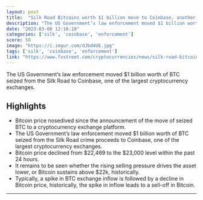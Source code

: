 ```yaml
---
layout: post
title:  "Silk Road Bitcoins worth $1 billion move to Coinbase, another sell-off on the horizon?"
description: "The US Government’s law enforcement moved $1 billion worth of BTC seized from the Silk Road to Coinbase, one of the largest cryptocurrency exchanges."
date: "2023-03-08 12:16:10"
categories: ['silk', 'coinbase', 'enforcement']
score: 50
image: "https://i.imgur.com/dJbd4UE.jpg"
tags: ['silk', 'coinbase', 'enforcement']
link: "https://www.fxstreet.com/cryptocurrencies/news/silk-road-bitcoins-worth-1-billion-move-to-coinbase-another-sell-off-on-the-horizon-202303080614"
---
```


The US Government’s law enforcement moved $1 billion worth of BTC seized from the Silk Road to Coinbase, one of the largest cryptocurrency exchanges.

## Highlights

- Bitcoin price nosedived since the announcement of the move of seized BTC to a cryptocurrency exchange platform.
- The US Government’s law enforcement moved $1 billion worth of BTC seized from the Silk Road crime proceeds to Coinbase, one of the largest cryptocurrency exchanges.
- Bitcoin price declined from $22,469 to the $23,000 level within the past 24 hours.
- It remains to be seen whether the rising selling pressure drives the asset lower, or Bitcoin sustains above $22k, historically.
- Typically, a spike in BTC exchange inflow is followed by a decline in Bitcoin price, historically, the spike in inflow leads to a sell-off in Bitcoin.

---
